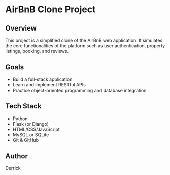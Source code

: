 # AirBnB Clone Project

## Overview
This project is a simplified clone of the AirBnB web application. It simulates the core functionalities of the platform such as user authentication, property listings, booking, and reviews.

## Goals
- Build a full-stack application
- Learn and implement RESTful APIs
- Practice object-oriented programming and database integration

## Tech Stack
- Python
- Flask (or Django)
- HTML/CSS/JavaScript
- MySQL or SQLite
- Git & GitHub

## Author
Derrick
